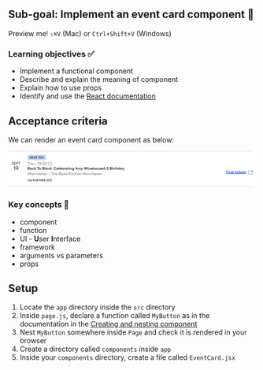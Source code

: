 ## Sub-goal: Implement an event card component 📇

Preview me! `⇧⌘V` (Mac)  or `Ctrl+Shift+V` (Windows)

### Learning objectives ✅

- Implement a functional component
- Describe and explain the meaning of component
- Explain how to use props
- Identify and use the [React documentation](https://react.dev/)

## Acceptance criteria

We can render an event card component as below:

![alt text](image.png)


### Key concepts 🔑

- component
- function
- UI - **U**ser **I**nterface
- framework
- arguments vs parameters
- props

## Setup

1. Locate the `app` directory inside the `src` directory
1. Inside `page.js`, declare a function called `MyButton` as in the documentation in the [Creating and nesting component](https://react.dev/learn#components)
1. Nest `MyButton` somewhere inside `Page` and check it is rendered in your browser
1. Create a directory called `components` inside `app`
1. Inside your `components` directory, create a file called `EventCard.jsx`
